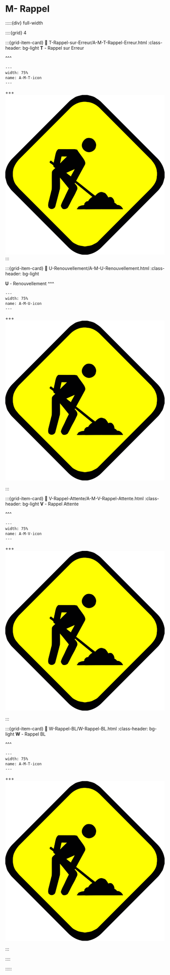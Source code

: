 # M- Rappel

:::::{div} full-width

::::{grid} 4

:::{grid-item-card}
:link: T-Rappel-sur-Erreur/A-M-T-Rappel-Erreur.html
:class-header: bg-light
**T** - Rappel sur Erreur

^^^


```{figure} Docs/A-M-T.png
---
width: 75%
name: A-M-T-icon
---

```


+++
![flag alt >](../../../_static/Svg_icons/Under_construction.svg)
:::

:::{grid-item-card} 
:link: U-Renouvellement/A-M-U-Renouvellement.html
:class-header: bg-light

**U** - Renouvellement
^^^

```{figure} Docs/A-M-U.png
---
width: 75%
name: A-M-U-icon
---

```


+++
![flag alt >](../../../_static/Svg_icons/Under_construction.svg)

:::

:::{grid-item-card}
:link: V-Rappel-Attente/A-M-V-Rappel-Attente.html
:class-header: bg-light
**V** - Rappel Attente

^^^

```{figure} Docs/A-M-V.png
---
width: 75%
name: A-M-V-icon
---

```


+++
![flag alt >](../../../_static/Svg_icons/Under_construction.svg)

:::

:::{grid-item-card}
:link: W-Rappel-BL/W-Rappel-BL.html
:class-header: bg-light
**W** - Rappel BL


^^^

```{figure} Docs/A-M-W.png
---
width: 75%
name: A-M-T-icon
---

```

+++
![flag alt >](../../../_static/Svg_icons/Under_construction.svg)

:::

::::


:::::